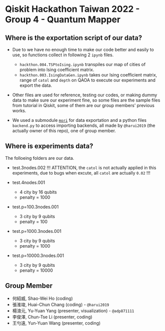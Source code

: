 # Qiskit Hackathon Taiwan 2022 - Group 4 - Quantum Mapper

## Where is the exportation script of our data?
  - Due to we have no enough time to make our code better and easily to use, so functions collect in following 2 `ipynb` files.
    - `hackthon.004.TSPtoIsing.ipynb` transpiles our map of cities of problem into Ising coefficient matrix.
    - `hackthon.003.IsingDataGen.ipynb` takes our Ising coefficient matrix, range of `catol` and `depth` on QAOA to execute our experiments and export the data.
    
  - Other files are used for reference, testing our codes, or making dummy data to make sure our experiment fine, so some files are the sample files from tutorial in Qiskit, some of them are our group members' previous works.
  
  - We used a submodule [`mori`](https://github.com/harui2019/mori/tree/4bc94be2d448f2145e66b583c808fbbde0876ff1) for data exportation and a python files `backend.py` to access importing backends, all  made by `@harui2019` (the actually owner of this repo), one of group member.
  
## Where is experiments data?
  The folloeing folders are our data.
  - test.3nodes.002
    !!! ATTENTION, the `catol` is not actually applied in this experiments, due to bugs when excute, all `catol` are actually `0.02` !!!
    
  - test.4nodes.001
    - 4 city by 16 qubits
    - penalty = 1000
    
  - test.p=100.3nodes.001
    - 3 city by 9 qubits
    - penalty = 100
    
  - test.p=1000.3nodes.001
    - 3 city by 9 qubits
    - penalty = 1000
    
  - test.p=10000.3nodes.001
    - 3 city by 9 qubits
    - penalty = 10000
    
## Group Member
  - 何紹威, Shao-Wei Ho (coding)
  - 張淮竣, Huai-Chun Chang (coding) - `@harui2019`
  - 楊淯元, Yu-Yuan Yang (presenter, visualization) - `@adp871111`
  - 李俊澤, Chun-Tse Li (presenter, coding)
  - 王勻遠, Yun-Yuan Wang (presenter, coding)
 

  
